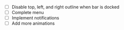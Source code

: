 - [ ] Disable top, left, and right outline when bar is docked
- [ ] Complete menu
- [ ] Implement notifications
- [ ] Add more animations
